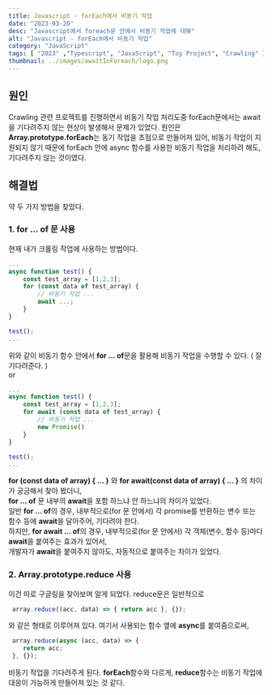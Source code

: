```yaml
---
title: Javascript - forEach에서 비동기 작업
date: "2023-03-20"
desc: "Javascript에서 foreach문 안에서 비동기 작업에 대해"
alt: "Javascript - forEach에서 비동기 작업"
category: "JavaScript"
tags: [ "2023" ,"Typescript", "JavaScript", "Toy Project", "Crawling" ]
thumbnail: ../images/awaitInForeach/logo.png
---
```



## 원인

Crawling 관련 프로젝트를 진행하면서 비동기 작업 처리도중 forEach문에서는 await을 기다려주지 않는 현상이 발생해서 문제가 있었다.
원인은 **Array.prototype.forEach**는 동기 작업을 초점으로 만들어져 있어, 비동기 작업이 지원되지 않기 때문에 forEach 안에 async
함수를 사용한 비동기 작업을 처리하려 해도, 기다려주지 않는 것이였다.

## 해결법

약 두 가지 방법을 찾았다.

### 1. for ... of 문 사용
현재 내가 크롤링 작업에 사용하는 방법이다.
```javascript
...
async function test() {
    const test_array = [1,2,3];
    for (const data of test_array) {
		// 비동기 작업 ...
        await ...;	
    }
}

test();
...
```
위와 같이 비동기 함수 안에서 **for ... of**문을 활용해 비동기 작업을 수행할 수 있다. ( 잘 기다려준다. )    
or  
```javascript
...
async function test() {
    const test_array = [1,2,3];
    for await (const data of test_array) {
	    // 비동기 작업 ...
        new Promise()
    }
}

test();
...
```

**for (const data of array) { ... }** 와 **for await(const data of array) { ... }** 의 차이가 궁금해서 찾아 봤더니,  
**for ... of** 문 내부의 **await**을 포함 하느냐 안 하느냐의 차이가 있었다.  
일반 **for ... of**의 경우, 내부적으로(for 문 안에서) 각 promise를 반환하는 변수 또는 함수 등에 **await**을 달아주어, 기다려야 한다.    
하지만, **for await ... of**의 경우, 내부적으로(for 문 안에서) 각 객체(변수, 함수 등)마다 **await**을 붙여주는 효과가 있어서,  
개발자가 **await**을 붙여주지 않아도, 자동적으로 붙여주는 차이가 있었다.

### 2. Array.prototype.reduce 사용
이건 따로 구글링을 찾아보며 알게 되었다. reduce문은 일반적으로
```javascript
 array.reduce((acc, data) => { return acc }, {});
```
와 같은 형태로 이루어져 있다. 여기서 사용되는 함수 옆에 **async**를 붙여줌으로써,
```javascript
 array.reduce(async (acc, data) => { 
    return acc;
 }, {});
```
비동기 작업을 기다려주게 된다. **forEach**함수와 다르게, **reduce**함수는 비동기 작업에 대응이 가능하게 만들어져 있는 것 같다.


